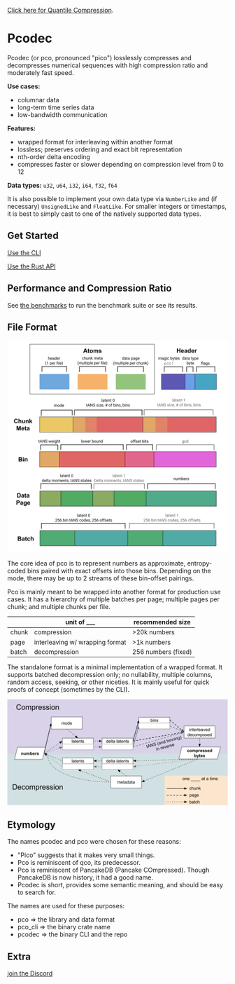 [Click here for Quantile Compression](./quantile-compression/README.md).

# Pcodec

Pcodec (or pco, pronounced "pico") losslessly compresses and decompresses
numerical sequences
with high compression ratio and moderately fast speed.

**Use cases:**
* columnar data
* long-term time series data
* low-bandwidth communication

**Features:**
* wrapped format for interleaving within another format
* lossless; preserves ordering and exact bit representation
* nth-order delta encoding
* compresses faster or slower depending on compression level from 0 to 12

**Data types:**
`u32`, `u64`, `i32`, `i64`, `f32`, `f64`

It is also possible to implement your own data type via `NumberLike` and (if
necessary) `UnsignedLike` and `FloatLike`.
For smaller integers or timestamps, it is best to simply cast to one of the
natively supported data types.

## Get Started

[Use the CLI](./pco_cli/README.md)

[Use the Rust API](./pco/README.md)

## Performance and Compression Ratio

See [the benchmarks](./bench/README.md) to run the benchmark suite
or see its results.

## File Format

<img alt="pco wrapped format diagram" title="pco wrapped format" src="./images/wrapped_format.svg" />

The core idea of pco is to represent numbers as approximate, entropy-coded bins
paired with exact offsets into those bins.
Depending on the mode, there may be up to 2 streams of these bin-offset
pairings.

Pco is mainly meant to be wrapped into another format for production use cases.
It has a hierarchy of multiple batches per page; multiple pages per chunk; and
multiple chunks per file.

|          | unit of ___                     | recommended size    |
|----------|---------------------------------|---------------------|
| chunk    | compression                     | \>20k numbers       |
| page     | interleaving w/ wrapping format | \>1k numbers        |
| batch    | decompression                   | 256 numbers (fixed) |

The standalone format is a minimal implementation of a wrapped format.
It supports batched decompression only; no nullability, multiple
columns, random access, seeking, or other niceties.
It is mainly useful for quick proofs of concept (sometimes by the CLI).

<img alt="pco compression and decompression steps" title="compression and decompression steps" src="./images/processing.svg" />

## Etymology

The names pcodec and pco were chosen for these reasons:
* "Pico" suggests that it makes very small things.
* Pco is reminiscent of qco, its predecessor.
* Pco is reminiscent of PancakeDB (Pancake COmpressed). Though PancakeDB is now
  history, it had a good name.
* Pcodec is short, provides some semantic meaning, and should be easy to
  search for.

The names are used for these purposes:
* pco => the library and data format
* pco\_cli => the binary crate name
* pcodec => the binary CLI and the repo

## Extra

[join the Discord](https://discord.gg/f6eRXgMP8w)
